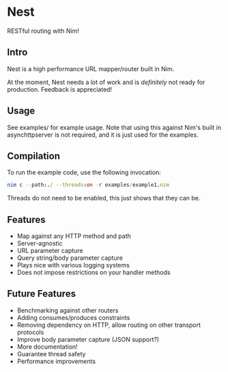 # Nest
RESTful routing with Nim!

## Intro
Nest is a high performance URL mapper/router built in Nim.

At the moment, Nest needs a lot of work and is *definitely* not ready for production. Feedback is appreciated!

## Usage
See examples/ for example usage. Note that using this against Nim's built in asynchttpserver is not required, and it is just used for the examples.

## Compilation
To run the example code, use the following invocation:
```nim
nim c --path:./ --threads:on -r examples/example1.nim
```
Threads do not need to be enabled, this just shows that they can be.

## Features
- Map against any HTTP method and path
- Server-agnostic
- URL parameter capture
- Query string/body parameter capture
- Plays nice with various logging systems
- Does not impose restrictions on your handler methods

## Future Features
- Benchmarking against other routers
- Adding consumes/produces constraints
- Removing dependency on HTTP, allow routing on other transport protocols
- Improve body parameter capture (JSON support?)
- More documentation!
- Guarantee thread safety
- Performance improvements
